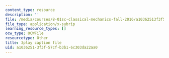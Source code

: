 ```yaml
---
content_type: resource
description: ''
file: /media/courses/8-01sc-classical-mechanics-fall-2016/a10362513f3f57cfb3b16c303da22aa0_uRUAnKCyyig.vtt
file_type: application/x-subrip
learning_resource_types: []
ocw_type: OCWFile
resourcetype: Other
title: 3play caption file
uid: a1036251-3f3f-57cf-b3b1-6c303da22aa0
---
```

